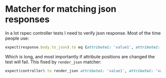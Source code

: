 # Matcher for matching json responses

In a lot rspec controller tests I need to verify json response. Most of the time people use:

```ruby
expect(response.body.to_json).to eq {attribute1: 'value1', attribute2: 'value2'}.to_json
```

Which is long, and most importantly if attribute positions are changed the test will fail. This fixed by ```render_json``` matcher:

```ruby
expect(controller).to render_json attribute1: 'value1', attribute2: 'value2'
```
